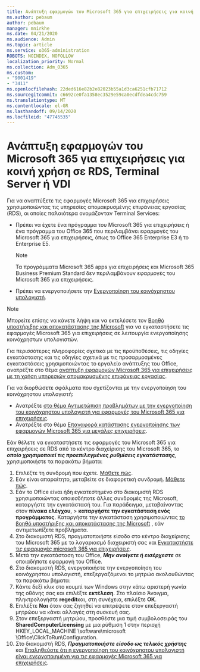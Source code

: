 ```yaml
---
title: Ανάπτυξη εφαρμογών του Microsoft 365 για επιχειρήσεις για κοινή χρήση σε RDS, Terminal Server ή VDI
ms.author: pebaum
author: pebaum
manager: mnirkhe
ms.date: 04/21/2020
ms.audience: Admin
ms.topic: article
ms.service: o365-administration
ROBOTS: NOINDEX, NOFOLLOW
localization_priority: Normal
ms.collection: Adm_O365
ms.custom:
- "9001419"
- "3411"
ms.openlocfilehash: 22ded616e82b2e82023b55a1d3ca6251cfb71712
ms.sourcegitcommit: c6692ce0fa1358ec3529e59ca0ecdfdea4cdc759
ms.translationtype: MT
ms.contentlocale: el-GR
ms.lasthandoff: 09/14/2020
ms.locfileid: "47745535"
---
```

# <a name="deploying-microsoft-365-apps-for-enterprise-for-shared-use-on-rds-terminal-server-or-vdi"></a>Ανάπτυξη εφαρμογών του Microsoft 365 για επιχειρήσεις για κοινή χρήση σε RDS, Terminal Server ή VDI

Για να αναπτύξετε τις εφαρμογές Microsoft 365 για επιχειρήσεις χρησιμοποιώντας τις υπηρεσίες απομακρυσμένης επιφάνειας εργασίας (RDS), οι οποίες παλαιότερα ονομάζονταν Terminal Services:
- Πρέπει να έχετε ένα πρόγραμμα του Microsoft 365 για επιχειρήσεις ή ένα πρόγραμμα του Office 365 που περιλαμβάνει εφαρμογές του Microsoft 365 για επιχειρήσεις, όπως το Office 365 Enterprise E3 ή το Enterprise E5.
   > [!NOTE] 
   > Τα προγράμματα Microsoft 365 apps για επιχειρήσεις και Microsoft 365 Business Premium Standard δεν περιλαμβάνουν εφαρμογές του Microsoft 365 για επιχειρήσεις.
- Πρέπει να ενεργοποιήσετε την [Ενεργοποίηση του κοινόχρηστου υπολογιστή](https://docs.microsoft.com/DeployOffice/overview-shared-computer-activation).

> [!NOTE]
> Μπορείτε επίσης να κάνετε λήψη και να εκτελέσετε τον [Βοηθό υποστήριξης και αποκατάστασης της Microsoft](https://aka.ms/SaRA_OfficeSCA_M365Portal) για να εγκαταστήσετε τις εφαρμογές Microsoft 365 για επιχειρήσεις σε λειτουργία ενεργοποίησης κοινόχρηστων υπολογιστών.

Για περισσότερες πληροφορίες σχετικά με τις προϋποθέσεις, τις οδηγίες εγκατάστασης και τις οδηγίες σχετικά με τις προσαρμοσμένες εγκαταστάσεις χρησιμοποιώντας το εργαλείο ανάπτυξης του Office, ανατρέξτε στο θέμα [ανάπτυξη εφαρμογών Microsoft 365 για επιχειρήσεις με τη χρήση υπηρεσιών απομακρυσμένης επιφάνειας εργασίας](https://docs.microsoft.com/DeployOffice/deploy-microsoft-365-apps-remote-desktop-services).

Για να διορθώσετε σφάλματα που σχετίζονται με την ενεργοποίηση του κοινόχρηστου υπολογιστή:
- Ανατρέξτε [στο θέμα Αντιμετώπιση προβλημάτων με την ενεργοποίηση του κοινόχρηστου υπολογιστή για εφαρμογές του Microsoft 365 για επιχειρήσεις](https://docs.microsoft.com/DeployOffice/troubleshoot-shared-computer-activation).
- Ανατρέξτε στο θέμα [Επαναφορά κατάστασης ενεργοποίησης των εφαρμογών Microsoft 365 για μεγάλες επιχειρήσεις](https://go.microsoft.com/fwlink/?linkid=2109218).

Εάν θέλετε να εγκαταστήσετε τις εφαρμογές του Microsoft 365 για επιχειρήσεις σε RDS από το κέντρο διαχείρισης του Microsoft 365, το ***οποίο χρησιμοποιεί τις προεπιλεγμένες ρυθμίσεις εγκατάστασης***, χρησιμοποιήστε τα παρακάτω βήματα:

1.    Επιλέξτε τη συνδρομή που έχετε. [Μάθετε πώς](https://docs.microsoft.com/microsoft-365/admin/admin-overview/what-subscription-do-i-have).
2.    Εάν είναι απαραίτητο, μεταβείτε σε διαφορετική συνδρομή. [Μάθετε πώς](https://docs.microsoft.com/microsoft-365/commerce/subscriptions/switch-to-a-different-plan).
3.    Εάν το Office είναι ήδη εγκατεστημένο στο διακομιστή RDS χρησιμοποιώντας οποιεσδήποτε άλλες συνδρομές της Microsoft, καταργήστε την εγκατάστασή του. Για παράδειγμα, μεταβαίνοντας στον **πίνακα ελέγχου**,  >  **καταργήστε την εγκατάσταση ενός προγράμματος**. Καταργήστε την εγκατάσταση χρησιμοποιώντας [το βοηθό υποστήριξης και αποκατάστασης της Microsoft](https://aka.ms/SARA-OfficeUninstall-Alchemy) , εάν αντιμετωπίζετε προβλήματα.
4.    Στο διακομιστή RDS, πραγματοποιήστε είσοδο στο κέντρο διαχείρισης του Microsoft 365 με το λογαριασμό διαχειριστή σας και [Εγκαταστήστε τις εφαρμογές microsoft 365 για επιχειρήσεις](https://portal.office.com/OLS/MySoftware.aspx).
5.    Μετά την εγκατάσταση του Office, ***Μην ανοίγετε ή εισέρχεστε*** σε οποιαδήποτε εφαρμογή του Office.
6.    Στο διακομιστή RDS, ενεργοποιήστε την ενεργοποίηση του κοινόχρηστου υπολογιστή, επεξεργαζόμενοι το μητρώο ακολουθώντας τα παρακάτω βήματα:
   1. Κάντε δεξί κλικ στο κουμπί των Windows στην κάτω αριστερή γωνία της οθόνης σας και επιλέξτε **εκτέλεση**. Στο πλαίσιο Άνοιγμα, πληκτρολογήστε **regedit**και, στη συνέχεια, επιλέξτε **OK**.
   2. Επιλέξτε **Ναι** όταν σας ζητηθεί να επιτρέψετε στον επεξεργαστή μητρώου να κάνει αλλαγές στη συσκευή σας.
   3. Στον επεξεργαστή μητρώου, προσθέστε μια τιμή συμβολοσειράς του **SharedComputerLicensing** με μια ρύθμιση 1 στην περιοχή HKEY_LOCAL_MACHINE \software\microsoft \Office\ClickToRun\Configuration.
   4. Στο διακομιστή RDS, ***Πραγματοποιήστε είσοδο ως τελικός χρήστης*** και [Επαληθεύστε ότι η ενεργοποίηση του κοινόχρηστου υπολογιστή είναι ενεργοποιημένη για τις εφαρμογές Microsoft 365 για επιχειρήσεις](https://docs.microsoft.com/DeployOffice/troubleshoot-shared-computer-activation#verify-that-activation-for-microsoft-365-apps-succeeded).

